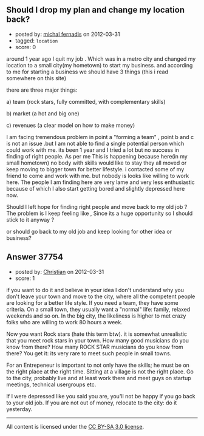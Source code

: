 ## Should I drop my plan and change my location back?

- posted by: [michal fernadis](https://stackexchange.com/users/-1/17263-michal-fernadis) on 2012-03-31
- tagged: `location`
- score: 0

around 1 year ago I quit my job . Which was in a metro city and changed my location to a small city(my hometown) to start my business. and according to me for starting a business we should have 3 things (this i read somewhere on this site)

there are three major things:

a) team (rock stars, fully committed, with complementary skills)

b) market (a hot and big one)

c) revenues (a clear model on how to make money)

I am facing tremendous problem in point a "forming a team" , point b and c is not an issue .but I am not able to find a single potential person which could work with me.
its been 1 year and I tried a lot but no success in finding of right people. As per me This is happening because here(in my small hometown) no body with skills would like to stay they all moved or keep moving to bigger town for better lifestyle. 
i contacted some of my friend to come and work with me. but nobody is looks like  willing to work here.
The people I am finding here are very lame and very less enthusiastic because of which I also start getting bored and slightly depressed here now.

Should I left hope for finding right people and move back to my old job ?
The problem is I keep feeling like , Since its a huge opportunity so I should stick to it anyway ?

 or should go back to my old job and keep looking for other idea or business?





## Answer 37754

- posted by: [Christian](https://stackexchange.com/users/-1/9952-christian) on 2012-03-31
- score: 1

if you want to do it and believe in your idea I don't understand why you don't leave your town and move to the city, where all the competent people are looking for a better life style. If you need a team, they have some criteria. On a small town, they usually want a "normal" life: family, relaxed weekends and so on. In the big city, the likeliness is higher to met crazy folks who are willing to work 80 hours a week. 

Now you want Rock stars (hate this term btw). it is somewhat unrealistic that you meet rock stars in your town. How many good musicians do you know from there? How many ROCK STAR musicians do you know from there? You get it: its very rare to meet such people in small towns.

For an Entrepeneur is important to not only have the skills; he must be on the right place at the right time. Sitting at a village is not the right place. Go to the city, probably live and at least work there and meet guys on startup meetings, technical usergroups etc.

If I were depressed like you said you are, you'll not be happy if you go back to your old job. If you are not out of money, relocate to the city: do it yesterday.



---

All content is licensed under the [CC BY-SA 3.0 license](https://creativecommons.org/licenses/by-sa/3.0/).

